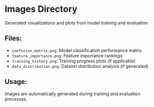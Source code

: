 # Images Directory

Generated visualizations and plots from model training and evaluation.

## Files:
- `confusion_matrix.png`: Model classification performance matrix
- `feature_importance.png`: Feature importance rankings
- `training_history.png`: Training progress plots (if applicable)
- `data_distribution.png`: Dataset distribution analysis (if generated)

## Usage:
Images are automatically generated during training and evaluation processes.

